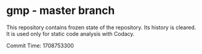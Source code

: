 # gmp - master branch

This repository contains frozen state of the repository.
Its history is cleared. It is used only for static code
analysis with Codacy.

Commit Time: 1708753300